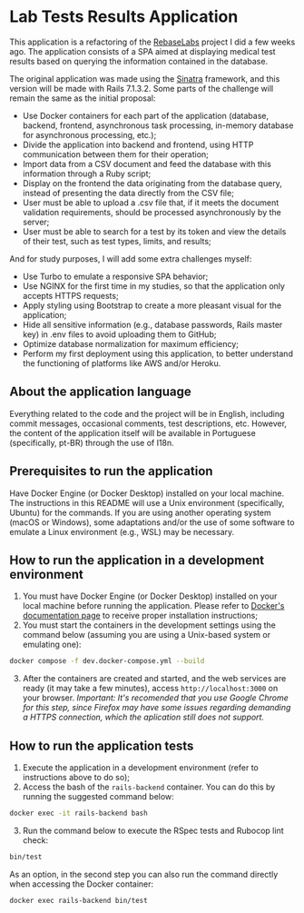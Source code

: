 # Lab Tests Results Application

This application is a refactoring of the [RebaseLabs](https://github.com/eliseuramos93/rebase-labs) project I did a few weeks ago. The application consists of a SPA aimed at displaying medical test results based on querying the information contained in the database.

The original application was made using the [Sinatra](https://sinatrarb.com) framework, and this version will be made with Rails 7.1.3.2. Some parts of the challenge will remain the same as the initial proposal:

- Use Docker containers for each part of the application (database, backend, frontend, asynchronous task processing, in-memory database for asynchronous processing, etc.);
- Divide the application into backend and frontend, using HTTP communication between them for their operation;
- Import data from a CSV document and feed the database with this information through a Ruby script;
- Display on the frontend the data originating from the database query, instead of presenting the data directly from the CSV file;
- User must be able to upload a .csv file that, if it meets the document validation requirements, should be processed asynchronously by the server;
- User must be able to search for a test by its token and view the details of their test, such as test types, limits, and results;

And for study purposes, I will add some extra challenges myself:

- Use Turbo to emulate a responsive SPA behavior;
- Use NGINX for the first time in my studies, so that the application only accepts HTTPS requests;
- Apply styling using Bootstrap to create a more pleasant visual for the application;
- Hide all sensitive information (e.g., database passwords, Rails master key) in .env files to avoid uploading them to GitHub;
- Optimize database normalization for maximum efficiency;
- Perform my first deployment using this application, to better understand the functioning of platforms like AWS and/or Heroku.

## About the application language

Everything related to the code and the project will be in English, including commit messages, occasional comments, test descriptions, etc. However, the content of the application itself will be available in Portuguese (specifically, pt-BR) through the use of I18n.

## Prerequisites to run the application

Have Docker Engine (or Docker Desktop) installed on your local machine. The instructions in this README will use a Unix environment (specifically, Ubuntu) for the commands. If you are using another operating system (macOS or Windows), some adaptations and/or the use of some software to emulate a Linux environment (e.g., WSL) may be necessary.

## How to run the application in a development environment

1. You must have Docker Engine (or Docker Desktop) installed on your local machine before running the application. Please refer to [Docker's documentation page](https://www.docker.com/) to receive proper installation instructions;
2. You must start the containers in the development settings using the command below (assuming you are using a Unix-based system or emulating one):
```bash
docker compose -f dev.docker-compose.yml --build
```
3. After the containers are created and started, and the web services are ready (it may take a few minutes), access `http://localhost:3000` on your browser.
_Important: It's recomended that you use Google Chrome for this step, since Firefox may have some issues regarding demanding a HTTPS connection, which the aplication still does not support._


## How to run the application tests

1. Execute the application in a development environment (refer to instructions above to do so);
2. Access the bash of the `rails-backend` container. You can do this by running the suggested command below:
```bash
docker exec -it rails-backend bash
```
3. Run the command below to execute the RSpec tests and Rubocop lint check:
```bash
bin/test
```

As an option, in the second step you can also run the command directly when accessing the Docker container:
```bash
docker exec rails-backend bin/test
```
